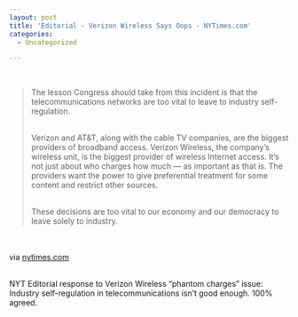 ```yaml
---
layout: post
title: 'Editorial - Verizon Wireless Says Oops - NYTimes.com'
categories:
  - Uncategorized

---
```


<div class="posterous_bookmarklet_entry"><br /><blockquote class="posterous_long_quote"><p>The lesson Congress should take from this incident is that the telecommunications networks are too vital to leave to industry self-regulation.        </p><p><br />Verizon and AT&amp;T, along with the cable TV companies, are the biggest providers of broadband access. Verizon Wireless, the company’s wireless unit, is the biggest provider of wireless Internet access. It’s not just about who charges how much — as important as that is. The providers want the power to give preferential treatment for some content and restrict other sources.        </p><p><br />These decisions are too vital to our economy and our democracy to leave solely to industry.</p></blockquote><br /><br /><div class="posterous_quote_citation">via <a href="http://www.nytimes.com/2010/10/06/opinion/06wed2.html?_r=1&amp;ref=todayspaper">nytimes.com</a></div><br /><p>NYT Editorial response to Verizon Wireless &#8220;phantom charges&#8221; issue: Industry self-regulation in telecommunications isn&#8217;t good enough.  100% agreed.</p></div><div class="blogger-post-footer"><img width="1" height="1" src="https://blogger.googleusercontent.com/tracker/8920950033468593796-1715572243334294574?l=openmobile.blogspot.com" alt="" /></div>
